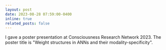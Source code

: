 ```yaml
---
layout: post
date: 2023-08-28 07:59:00-0400
inline: true
related_posts: false
---
```


I gave a poster presentation at Consciousness Research Network 2023. The poster title is "Weight structures in ANNs and their modality-specificity".
